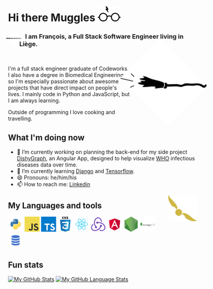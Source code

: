 # Hi there Muggles <img alt="harry glasses" src="./assets/harry-potter-glasses.png" height="40" />

### <img alt="harry glasses"  align="left" src="./assets/harry-potter-wand.png" height="30" style="transform:rotateZ(45deg);" /> &nbsp;&nbsp;&nbsp; I am François, a Full Stack Software Engineer living in Liège.

<img alt="harry glasses" align="right" src="./assets/harry-potter-broomstick.png" height="150" style="transform:rotateZ(45deg);"/>

<br/>

I'm a full stack engineer graduate of Codeworks, I also have a degree in Biomedical Engineering, so I'm especially passionate about awesome projects that have direct impact on people's lives. I mainly code in Python and JavaScript, but I am always learning. 


Outside of programming I love cooking and travelling.

## What I'm doing now
- 🔭 I’m currently working on planning the back-end for my side project [DishyGraph](https://github.com/franadam/dishyGraph), an Angular App, designed to help visualize [WHO](https://www.who.int/) infectious diseases data over time.
- 🌱 I’m currently learning [Django](https://www.djangoproject.com/) and [Tensorflow](https://www.tensorflow.org/).
- 😄 Pronouns: he/him/his
- 📫 How to reach me: [Linkedin](https://www.linkedin.com/in/francois-adam-a1b817185/)

<img alt="harry glasses" align="right" src="./assets/harry-potter-golden-snitch.png" height="70" style="display:block"/>

## My Languages and tools

<code><img height="40" alt="Python" src="https://raw.githubusercontent.com/github/explore/80688e429a7d4ef2fca1e82350fe8e3517d3494d/topics/python/python.png"></code>
<code><img height="40" alt="Javascript" src="https://raw.githubusercontent.com/github/explore/80688e429a7d4ef2fca1e82350fe8e3517d3494d/topics/javascript/javascript.png"></code>
<code><img height="40" alt="Typescript" src="https://raw.githubusercontent.com/github/explore/80688e429a7d4ef2fca1e82350fe8e3517d3494d/topics/typescript/typescript.png"></code>
<code><img height="40" alt="CSS" src="https://raw.githubusercontent.com/github/explore/80688e429a7d4ef2fca1e82350fe8e3517d3494d/topics/css/css.png"></code>
<code><img height="40" alt="React" src="https://raw.githubusercontent.com/github/explore/80688e429a7d4ef2fca1e82350fe8e3517d3494d/topics/react/react.png"></code>
<code><img height="40" alt="Redux" src="https://raw.githubusercontent.com/github/explore/80688e429a7d4ef2fca1e82350fe8e3517d3494d/topics/redux/redux.png"></code>
<code><img height="40" alt="Angular" src="https://raw.githubusercontent.com/github/explore/80688e429a7d4ef2fca1e82350fe8e3517d3494d/topics/angular/angular.png"></code>
<code><img height="40" alt="nodeJs" src="https://raw.githubusercontent.com/github/explore/80688e429a7d4ef2fca1e82350fe8e3517d3494d/topics/nodejs/nodejs.png"></code>
<code><img height="40" alt="MongoDB" src="https://raw.githubusercontent.com/github/explore/80688e429a7d4ef2fca1e82350fe8e3517d3494d/topics/mongodb/mongodb.png"></code>
<code><img height="40" alt="SQL" src="https://raw.githubusercontent.com/github/explore/80688e429a7d4ef2fca1e82350fe8e3517d3494d/topics/sql/sql.png"></code>


## Fun stats 

[![My GitHub Stats](https://github-readme-stats.vercel.app/api/?username=franadam&count_private=true&theme=tokyonight&showicons=true)]()
[![My GitHub Language Stats](https://github-readme-stats.vercel.app/api/top-langs/?username=franadam&langs_count=5&theme=tokyonight)]()

